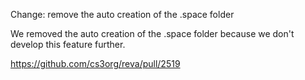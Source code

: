 Change: remove the auto creation of the .space folder

We removed the auto creation of the .space folder because we don't develop this feature further.

https://github.com/cs3org/reva/pull/2519
